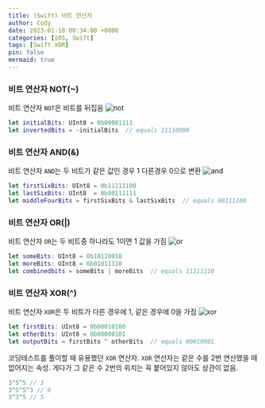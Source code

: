 ```yaml
---
title: (Swift) 비트 연산자
author: Cody
date: 2023-01-18 00:34:00 +0800
categories: [iOS, Swift]
tags: [Swift XOR]
pin: false
mermaid: true
---
```


### 비트 연산자 NOT(~)

비트 연산자 `NOT`은 비트를 뒤집음
![not](https://github.com/swiftycody/swiftycody.github.io/assets/9062513/4628ecf0-61ca-4018-a2dd-3e20aa92b9de)

```swift
let initialBits: UInt8 = 0b00001111
let invertedBits = ~initialBits  // equals 11110000
```

### 비트 연산자 AND(&)

비트 연산자 `AND`는 두 비트가 같은 값인 경우 1 다른경우 0으로 변환
![and](https://github.com/swiftycody/swiftycody.github.io/assets/9062513/19cebcf2-e938-41ed-8567-1aa11a05a5db)

```swift
let firstSixBits: UInt8 = 0b11111100
let lastSixBits: UInt8  = 0b00111111
let middleFourBits = firstSixBits & lastSixBits  // equals 00111100
```

### 비트 연산자 OR(|)

비트 연산자 `OR`는 두 비트중 하나라도 1이면 1 값을 가짐
![or](https://github.com/swiftycody/swiftycody.github.io/assets/9062513/a05ae6cb-6f42-4c67-ae91-1bea9d16b077)

```swift
let someBits: UInt8 = 0b10110010
let moreBits: UInt8 = 0b01011110
let combinedbits = someBits | moreBits  // equals 11111110
```

### 비트 연산자 XOR(^)

비트 연산자 `XOR`은 두 비트가 다른 경우에 1, 같은 경우에 0을 가짐
![xor](https://github.com/swiftycody/swiftycody.github.io/assets/9062513/59016754-198f-487c-86f0-0fa4dc11a0d9)

```swift
let firstBits: UInt8 = 0b00010100
let otherBits: UInt8 = 0b00000101
let outputBits = firstBits ^ otherBits  // equals 00010001
```

코딩테스트를 풀이할 때 유용했던 `XOR` 연산자.
`XOR` 연산자는 같은 수를 2번 연산했을 때 없어지는 속성.
게다가 그 같은 수 2번의 위치는 꼭 붙어있지 않아도 상관이 없음.

```swift
3^5^5 // 3
3^5^5^3 // 0
3^3^5 // 5
```